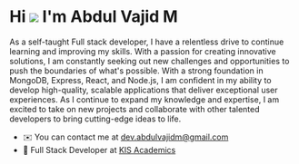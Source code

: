 Hi ![](https://user-images.githubusercontent.com/18350557/176309783-0785949b-9127-417c-8b55-ab5a4333674e.gif) I'm Abdul Vajid M
=====================================================================================================================================

As a self-taught Full stack developer, I have a relentless drive to continue learning and improving my skills. With a passion for creating innovative solutions, I am constantly seeking out new challenges and opportunities to push the boundaries of what's possible. With a strong foundation in MongoDB, Express, React, and Node.js, I am confident in my ability to develop high-quality, scalable applications that deliver exceptional user experiences. As I continue to expand my knowledge and expertise, I am excited to take on new projects and collaborate with other talented developers to bring cutting-edge ideas to life.

* ✉️  You can contact me at [dev.abdulvajidm@gmail.com](mailto:dev.abdulvajidm@gmail.com)
* 🤝  Full Stack Developer at [KIS Academics](https://au.linkedin.com/company/kis-academics)
